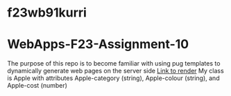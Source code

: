 # f23wb91kurri
# WebApps-F23-Assignment-10
The purpose of this repo is to become familiar with using pug templates to dynamically generate web pages on the server side
[Link to render](https://f23wb91kurri.onrender.com)
My class is Apple with attributes Apple-category (string), Apple-colour (string), and Apple-cost (number)